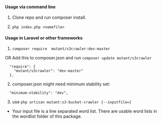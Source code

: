 #### Usage via command line

1. Clone repo and run composer install.

2. `php index.php <namefile>`

#### Usage in Laravel or other frameworks

1. ` composer require  mutant/s3crawler:dev-master `

 OR Add this to composer.json and run `composer update mutant/s3crawler`
 
```
  "require": {
    "mutant/s3crawler": "dev-master"
  },
```


2. composer.json might need minimum stability set: 
```
  "minimum-stability": "dev",
```


3. use `php artisan mutant:s3-bucket-crawler {--inputfile=}` 
 * Your input file is a line separated word list. There are usable word lists in the wordlist folder of this package.
